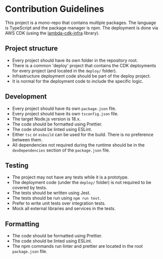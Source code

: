 # Contribution Guidelines

This project is a mono-repo that contains multiple packages.
The language is TypeScript and the package manager is npm.
The deployment is done via AWS CDK (using the [lambda-cdk-infra](https://github.com/trilogy-group/lambda-cdk-infra) library).

## Project structure

- Every project should have its own folder in the repository root.
- There is a common 'deploy' project that contains the CDK deployments for every project (and located in the `deploy/` folder).
- Infrastructure deployment code should be part of the deploy project.
- It is normal for the deployment code to include the specific logic.

## Development

- Every project should have its own `package.json` file.
- Every project should have its own `tsconfig.json` file.
- The target Node.js version is 18.x.
- The code should be formatted using Prettier.
- The code should be linted using ESLint.
- Either `tsc` or `esbuild` can be used for the build. There is no preference between them.
- All dependencies not required during the runtime should be in the `devDependencies` section of the `package.json` file.

## Testing

- The project may not have any tests while it is a prototype.
- The deployment code (under the `deploy/` folder) is not required to be covered by tests.
- The tests should be written using Jest.
- The tests should be run using `npm run test`.
- Prefer to write unit tests over integration tests.
- Mock all external libraries and services in the tests.

## Formatting

- The code should be formatted using Prettier.
- The code should be linted using ESLint.
- The npm commands run linter and prettier are located in the root `package.json` file.
